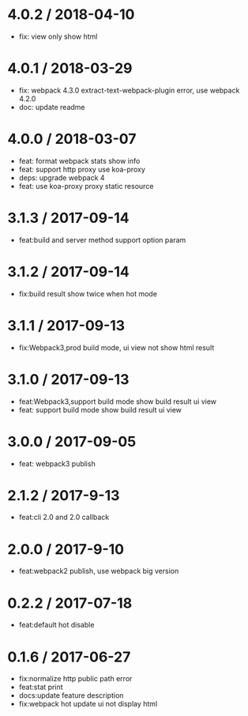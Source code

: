 
4.0.2 / 2018-04-10
==================

  * fix: view only show html

4.0.1 / 2018-03-29
==================

  * fix: webpack 4.3.0  extract-text-webpack-plugin error, use webpack 4.2.0
  * doc: update readme
  
4.0.0 / 2018-03-07
==================

  * feat: format webpack stats show info
  * feat: support http proxy use koa-proxy
  * deps: upgrade webpack 4
  * feat: use koa-proxy proxy static resource

3.1.3 / 2017-09-14
==================

  * feat:build and server method support option param

3.1.2 / 2017-09-14
==================

  * fix:build result show twice when hot mode

3.1.1 / 2017-09-13
==================

  * fix:Webpack3,prod build mode, ui view not show html result

3.1.0 / 2017-09-13
==================

  * feat:Webpack3,support build mode show build result ui view
  * feat: support build mode show build result ui view

3.0.0 / 2017-09-05
==================

  * feat: webpack3 publish

2.1.2 / 2017-9-13
==================

  * feat:cli 2.0 and 2.0 callback

2.0.0 / 2017-9-10
==================

  * feat:webpack2 publish, use webpack big version

0.2.2 / 2017-07-18
==================

  * feat:default hot disable

0.1.6 / 2017-06-27
==================

  * fix:normalize http public path error
  * feat:stat print
  * docs:update feature description
  * fix:webpack hot update ui not display html
